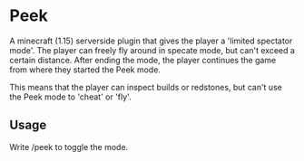 # Peek

A minecraft (1.15) serverside plugin that gives the player a 'limited spectator mode'. The player can freely fly around in specate mode, but can't exceed a certain distance. After ending the mode, the player  continues the game from where they started the Peek mode.

This means that the player can inspect builds or redstones, but can't use the Peek mode to 'cheat' or 'fly'.

## Usage

Write /peek to toggle the mode.
